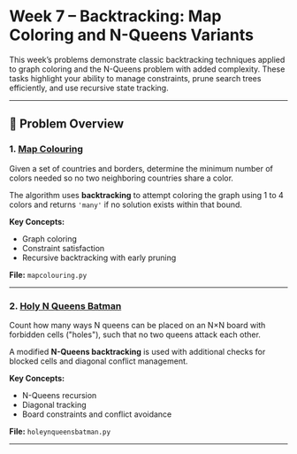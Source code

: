 
# Week 7 – Backtracking: Map Coloring and N-Queens Variants

This week’s problems demonstrate classic backtracking techniques applied to graph coloring and the N-Queens problem with added complexity. These tasks highlight your ability to manage constraints, prune search trees efficiently, and use recursive state tracking.

---

## 🔗 Problem Overview

### 1. [Map Colouring](https://uib.kattis.com/courses/INF237/spring25/assignments/fkq4rp/problems/mapcolouring)  
Given a set of countries and borders, determine the minimum number of colors needed so no two neighboring countries share a color.

The algorithm uses **backtracking** to attempt coloring the graph using 1 to 4 colors and returns `'many'` if no solution exists within that bound.

**Key Concepts:**  
- Graph coloring  
- Constraint satisfaction  
- Recursive backtracking with early pruning

**File:** `mapcolouring.py`

---

### 2. [Holy N Queens Batman](https://uib.kattis.com/courses/INF237/spring25/assignments/fkq4rp/problems/holeynqueensbatman)  
Count how many ways N queens can be placed on an N×N board with forbidden cells ("holes"), such that no two queens attack each other.

A modified **N-Queens backtracking** is used with additional checks for blocked cells and diagonal conflict management.

**Key Concepts:**  
- N-Queens recursion  
- Diagonal tracking  
- Board constraints and conflict avoidance

**File:** `holeynqueensbatman.py`

---

